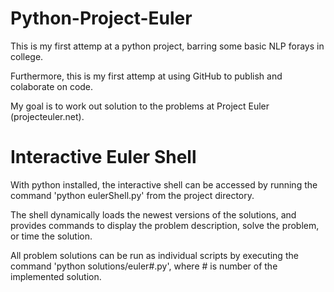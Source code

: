Python-Project-Euler
==================================

This is my first attemp at a python project, barring some basic NLP forays in college.

Furthermore, this is my first attemp at using GitHub to publish and colaborate on code.

My goal is to work out solution to the problems at Project Euler (projecteuler.net).



Interactive Euler Shell
==================================

With python installed, the interactive shell can be accessed by running the command 'python eulerShell.py' from the project directory.

The shell dynamically loads the newest versions of the solutions, and provides commands to display the problem description, solve the problem, or time the solution.

All problem solutions can be run as individual scripts by executing the command 'python solutions/euler#.py', where # is number of the implemented solution.

